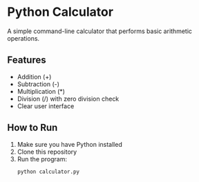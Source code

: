 # Python Calculator

A simple command-line calculator that performs basic arithmetic operations.

## Features
- Addition (+)
- Subtraction (-)
- Multiplication (*)
- Division (/) with zero division check
- Clear user interface

## How to Run
1. Make sure you have Python installed
2. Clone this repository
3. Run the program:
   ```bash
   python calculator.py
